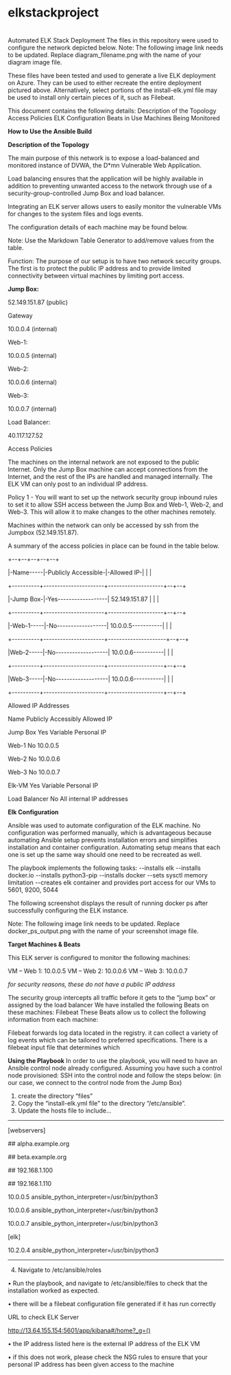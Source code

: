 # elkstackproject
#
Automated ELK Stack Deployment
The files in this repository were used to configure the network depicted below.
Note: The following image link needs to be updated. Replace diagram_filename.png with the name of your diagram image file.
 
These files have been tested and used to generate a live ELK deployment on Azure. They can be used to either recreate the entire deployment pictured above. Alternatively, select portions of the install-elk.yml file may be used to install only certain pieces of it, such as Filebeat.

This document contains the following details:
Description of the Topology
Access Policies
ELK Configuration
Beats in Use
Machines Being Monitored


__How to Use the Ansible Build__

__Description of the Topology__

 The main purpose of this network is to expose a load-balanced and monitored instance of DVWA, the D\*mn Vulnerable Web Application.
 
 Load balancing ensures that the application will be highly available in addition to preventing unwanted access to the network through use of a security-group-controlled Jump    Box and load balancer.
 
 Integrating an ELK server allows users to easily monitor the vulnerable VMs for changes to the system files and logs events.
 
 The configuration details of each machine may be found below.
 
 Note: Use the Markdown Table Generator to add/remove values from the table.
 
 Function: The purpose of our setup is to have two network security groups. The first is to protect the public IP address and to provide limited connectivity between virtual machines by limiting port access. 

__Jump Box:__

 52.149.151.87 (public) 
 
 Gateway
 
 10.0.0.4 (internal)
 
 Web-1: 
 
 10.0.0.5 (internal)
 
 Web-2: 
 
 10.0.0.6 (internal)
 
 Web-3: 
 
 10.0.0.7 (internal)
 
 Load Balancer:
 
 40.117.127.52
 
Access Policies

The machines on the internal network are not exposed to the public Internet. Only the Jump Box machine can accept connections from the Internet, and the rest of the IPs are handled and managed internally. The ELK VM can only post to an individual IP address.

Policy 1 - You will want to set up the network security group inbound rules to set it to allow SSH access between the Jump Box and Web-1, Web-2, and Web-3. This will allow it to make changes to the other machines remotely.  

Machines within the network can only be accessed by ssh from the Jumpbox (52.149.151.87).

A summary of the access policies in place can be found in the table below.


+--+--+--+--+--+

|-Name-----|-Publicly Accessible-|-Allowed IP-|  |  |

+----------+----------------------+--------------------+--+--+

|-Jump Box-|-Yes------------------| 52.149.151.87      |  |  |

+----------+----------------------+--------------------+--+--+

|-Web-1-----|-No------------------| 10.0.0.5-----------|  |  |

+----------+----------------------+---------------------+--+--+

|Web-2-----|-No-------------------| 10.0.0.6-----------|  |  |

+----------+----------------------+--------------------+--+--+

|Web-3-----|-No-------------------| 10.0.0.6-----------|  |  |

+----------+----------------------+--------------------+--+--+


Allowed IP Addresses

Name	Publicly Accessibly	Allowed IP

Jump Box	Yes	Variable Personal IP

Web-1	No	10.0.0.5

Web-2	No	10.0.0.6

Web-3	No	10.0.0.7

Elk-VM	Yes	Variable Personal IP

Load Balancer	No	All internal IP addresses

__Elk Configuration__

Ansible was used to automate configuration of the ELK machine. No configuration was performed manually, which is advantageous because automating Ansible setup prevents installation errors and simplifies installation and container configuration. Automating setup means that each one is set up the same way should one need to be recreated as well.

The playbook implements the following tasks:
--installs elk
--installs docker.io
--installs python3-pip
--installs docker
--sets sysctl memory limitation
--creates elk container and provides port access for our VMs to 5601, 9200, 5044

The following screenshot displays the result of running docker ps after successfully configuring the ELK instance.

Note: The following image link needs to be updated. Replace docker_ps_output.png with the name of your screenshot image file.

__Target Machines & Beats__

This ELK server is configured to monitor the following machines:

VM – Web 1: 10.0.0.5
VM – Web 2: 10.0.0.6
VM – Web 3: 10.0.0.7

*for security reasons, these do not have a public IP address*

  The security group intercepts all traffic before it gets to the “jump box” or assigned by the load balancer
We have installed the following Beats on these machines:
  Filebeat
These Beats allow us to collect the following information from each machine:

 Filebeat forwards log data located in the registry. it can collect a variety of log events which can be tailored to preferred specifications. There is a filebeat input file that determines which 

__Using the Playbook__
In order to use the playbook, you will need to have an Ansible control node already configured. Assuming you have such a control node provisioned:
SSH into the control node and follow the steps below:
(in our case, we connect to the control node from the Jump Box)
1.	create the directory “files”
2.	Copy the “install-elk.yml file” to the directory “/etc/ansible”.
3. Update the hosts file to include...
---------------------------------------------------------

[webservers]

\## alpha.example.org

\## beta.example.org

\## 192.168.1.100

\## 192.168.1.110


10.0.0.5 ansible_python_interpreter=/usr/bin/python3

10.0.0.6 ansible_python_interpreter=/usr/bin/python3

10.0.0.7 ansible_python_interpreter=/usr/bin/python3


 [elk]
 
10.2.0.4 ansible_python_interpreter=/usr/bin/python3

------------------------------------------------------------

4. Navigate to /etc/ansible/roles

•	Run the playbook, and navigate to /etc/ansible/files to check that the installation worked as expected.

•	there will be a filebeat configuration file generated if it has run correctly

URL to check ELK Server

http://13.64.155.154:5601/app/kibana#/home?_g=()

•	the IP address listed here is the external IP address of the ELK VM

•	if this does not work, please check the NSG rules to ensure that your personal IP address has been given access to the machine
